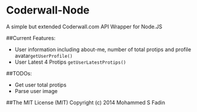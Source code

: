 Coderwall-Node
==========

 A simple but extended Coderwall.com API Wrapper for Node.JS

##Current Features:
 - User information including about-me, number of total protips and profile avatar`getUserProfile()`
 - User Latest 4 Protips `getUserLatestProtips()`

##TODOs:
 - Get user total protips
 - Parse user image


##The MIT License (MIT)
Copyright (c) 2014 Mohammed S Fadin

